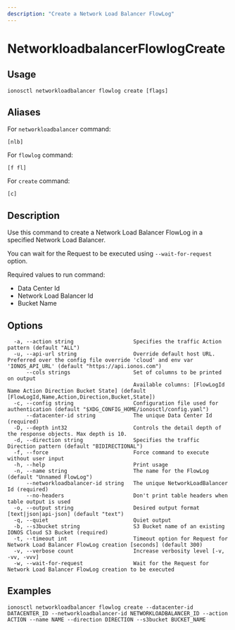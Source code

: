 ```yaml
---
description: "Create a Network Load Balancer FlowLog"
---
```


# NetworkloadbalancerFlowlogCreate

## Usage

```text
ionosctl networkloadbalancer flowlog create [flags]
```

## Aliases

For `networkloadbalancer` command:

```text
[nlb]
```

For `flowlog` command:

```text
[f fl]
```

For `create` command:

```text
[c]
```

## Description

Use this command to create a Network Load Balancer FlowLog in a specified Network Load Balancer.

You can wait for the Request to be executed using `--wait-for-request` option.

Required values to run command:

* Data Center Id
* Network Load Balancer Id
* Bucket Name

## Options

```text
  -a, --action string                   Specifies the traffic Action pattern (default "ALL")
  -u, --api-url string                  Override default host URL. Preferred over the config file override 'cloud' and env var 'IONOS_API_URL' (default "https://api.ionos.com")
      --cols strings                    Set of columns to be printed on output 
                                        Available columns: [FlowLogId Name Action Direction Bucket State] (default [FlowLogId,Name,Action,Direction,Bucket,State])
  -c, --config string                   Configuration file used for authentication (default "$XDG_CONFIG_HOME/ionosctl/config.yaml")
      --datacenter-id string            The unique Data Center Id (required)
  -D, --depth int32                     Controls the detail depth of the response objects. Max depth is 10.
  -d, --direction string                Specifies the traffic Direction pattern (default "BIDIRECTIONAL")
  -f, --force                           Force command to execute without user input
  -h, --help                            Print usage
  -n, --name string                     The name for the FlowLog (default "Unnamed FlowLog")
      --networkloadbalancer-id string   The unique NetworkLoadBalancer Id (required)
      --no-headers                      Don't print table headers when table output is used
  -o, --output string                   Desired output format [text|json|api-json] (default "text")
  -q, --quiet                           Quiet output
  -b, --s3bucket string                 S3 Bucket name of an existing IONOS Cloud S3 Bucket (required)
  -t, --timeout int                     Timeout option for Request for Network Load Balancer FlowLog creation [seconds] (default 300)
  -v, --verbose count                   Increase verbosity level [-v, -vv, -vvv]
  -w, --wait-for-request                Wait for the Request for Network Load Balancer FlowLog creation to be executed
```

## Examples

```text
ionosctl networkloadbalancer flowlog create --datacenter-id DATACENTER_ID --networkloadbalancer-id NETWORKLOADBALANCER_ID --action ACTION --name NAME --direction DIRECTION --s3bucket BUCKET_NAME
```

